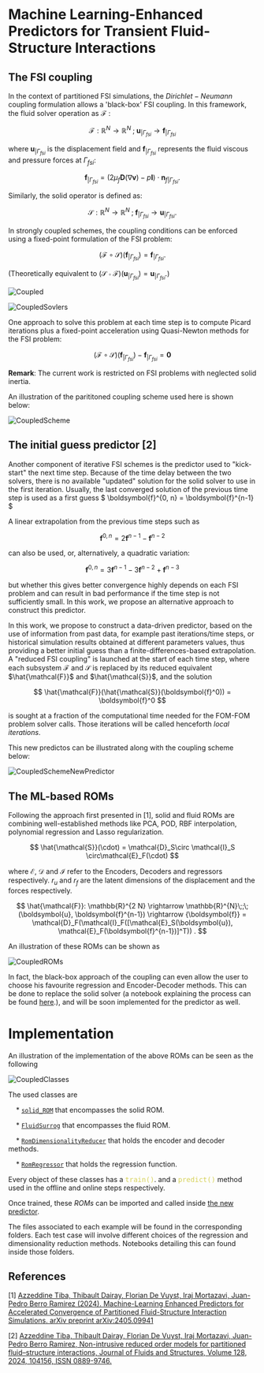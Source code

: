 # Machine Learning-Enhanced Predictors for Transient Fluid-Structure Interactions

## The FSI coupling

In the context of partitioned FSI simulations, the $Dirichlet-Neumann$ coupling formulation allows a 'black-box' FSI coupling. In this framework, the fluid solver operation as $\mathcal{F}$ :

$$
  \mathcal{F} : \mathbb{R}^N \rightarrow \mathbb{R}^N\;;\; \boldsymbol{u}_{|\Gamma_{fsi}} \rightarrow \boldsymbol{f}_{|\Gamma_{fsi}}
$$

where $\boldsymbol{u}_{|\Gamma_{fsi}}$ is the displacement field and $\boldsymbol{f}_{|\Gamma_{fsi}}$ represents the fluid viscous and pressure forces at $\Gamma_{fsi}$:

$$
  \boldsymbol{f}_{|\Gamma_{fsi}} = (2 \mu_f  \boldsymbol{D}(\nabla\boldsymbol{v}) - p \boldsymbol{I} ) \cdot \boldsymbol{n}_{f|\Gamma_{fsi}}.
$$

Similarly, the solid operator is defined as:

$$
\mathcal{S} : \mathbb{R}^N \rightarrow \mathbb{R}^N\;;\; \boldsymbol{f}_{|\Gamma_{fsi}} \rightarrow \boldsymbol{u}_{|\Gamma_{fsi}}  .
$$

In strongly coupled schemes, the coupling conditions can be enforced  using a fixed-point formulation of the FSI problem:

$$
(\mathcal{F} \circ \mathcal{S})(\boldsymbol{f}_{|\Gamma_{fsi}}) = \boldsymbol{f}_{|\Gamma_{fsi}}.
$$

(Theoretically equivalent to $(\mathcal{S} \circ \mathcal{F})(\boldsymbol{u}_{|\Gamma_{fsi}}) = \boldsymbol{u}_{|\Gamma_{fsi}}$.)

![Coupled](../figs/Coupled.png "Coupled")

![CoupledSovlers](../figs/CoupledSolvers.png "Coupled Solvers")


One approach to solve this problem  at each time step is to compute Picard iterations plus a fixed-point acceleration using Quasi-Newton methods for the FSI problem:

$$
    (\mathcal{F} \circ \mathcal{S})(\boldsymbol{f}_{|\Gamma_{fsi}}) - \boldsymbol{f}_{|\Gamma_{fsi}} = \boldsymbol{0}
$$

**Remark**: The current work is restricted on FSI problems with neglected solid inertia.

An illustration of the parititoned coupling scheme used here is shown below:

![CoupledScheme](../figs/Scheme.png "Coupled Scheme")

## The initial guess predictor [2]

Another component of iterative FSI schemes is the predictor used to "kick-start" the next time step. Because of the time delay between the two solvers, there is no available "updated" solution for the solid solver to use in the first iteration. Usually, the last converged solution of the previous time step is used as a first guess
$
    \boldsymbol{f}^{0, n} = \boldsymbol{f}^{n-1}
$

A linear extrapolation from the previous time steps such as

$$
\boldsymbol{f}^{0, n} = 2\boldsymbol{f}^{n-1} - \boldsymbol{f}^{n-2}
$$

can also be used, or, alternatively, a quadratic variation:

$$
    \boldsymbol{f}^{0, n} = 3\boldsymbol{f}^{n-1} - 3\boldsymbol{f}^{n-2} + \boldsymbol{f}^{n-3}
$$

but whether this gives better convergence highly depends on each FSI problem and can result in bad performance if the time step is not sufficiently small. In this work, we propose an alternative approach to construct this predictor.

In this work, we propose to construct a data-driven predictor, based on the use of information from past data, for example past iterations/time steps, or historical simulation results obtained at different parameters values, thus providing a better initial guess than a finite-differences-based extrapolation.
A "reduced FSI coupling" is launched at the start of each time step, where each subsystem $\mathcal{F}$ and $\mathcal{S}$ is replaced by its reduced equivalent $\hat{\mathcal{F}}$ and $\hat{\mathcal{S}}$, and the solution

$$
    \hat{\mathcal{F}}(\hat{\mathcal{S}}(\boldsymbol{f}^0)) = \boldsymbol{f}^0
$$

is sought at a fraction of the computational time needed for the FOM-FOM problem solver calls. Those iterations will be called henceforth *local iterations*.

This new predictos can be illustrated along with the coupling scheme below:

![CoupledSchemeNewPredictor](../figs/CoupledNewPredictor.png "Coupled Scheme with predictor")


## The ML-based ROMs
Following the approach first presented in [1], solid and fluid ROMs are combining well-established methods like PCA, POD, RBF interpolation, polynomial regression and Lasso regularization.

$$
\hat{\mathcal{S}}(\cdot) = \mathcal{D}_S\circ \mathcal{I}_S \circ\mathcal{E}_F(\cdot)
$$

where $\mathcal{E}$, $\mathcal{D}$ and $\mathcal{I}$ refer to the Encoders, Decoders and regressors respectively. $r_u$ and $r_f$ are the latent dimensions of the displacement and the forces respectively.

$$
\hat{\mathcal{F}}: \mathbb{R}^{2 N} \rightarrow \mathbb{R}^{N}\;;\; (\boldsymbol{u}, \boldsymbol{f}^{n-1}) \rightarrow {\boldsymbol{f}} = \mathcal{D}_F(\mathcal{I}_F([\mathcal{E}_S(\boldsymbol{u}), \mathcal{E}_F(\boldsymbol{f}^{n-1})]^T)) .
$$

An illustration of these ROMs can be shown as

![CoupledROMs](../figs/CoupledROMs.png "Coupled ROMs")

In fact, the black-box approach of the coupling can even allow the user to choose his favourite regression and Encoder-Decoder methods. This can be done to replace the solid solver (a notebook explaining the process can be found [here](https://github.com/FsiROM/SIMWorkshop/blob/main/FsiROM.ipynb).), and will be soon implemented for the predictor as well.

# Implementation

An illustration of the implementation of the above ROMs can be seen as the following

![CoupledClasses](../figs/CoupledClasses.png "Coupled Classes")

The used classes are

&nbsp;&nbsp;&nbsp;&nbsp;* [`solid_ROM`](https://github.com/azzeddinetiba/ROM_AM/blob/main/rom_am/solid_rom.py) that encompasses the solid ROM.

&nbsp;&nbsp;&nbsp;&nbsp;* [`FluidSurrog`](https://github.com/azzeddinetiba/ROM_AM/blob/main/rom_am/fluid_surrogate.py) that encompasses the fluid ROM.

&nbsp;&nbsp;&nbsp;&nbsp;* [`RomDimensionalityReducer`](https://github.com/azzeddinetiba/ROM_AM/blob/main/rom_am/dimreducers/rom_DimensionalityReducer.py) that holds the encoder and decoder methods.

&nbsp;&nbsp;&nbsp;&nbsp;* [`RomRegressor`](https://github.com/azzeddinetiba/ROM_AM/blob/main/rom_am/regressors/rom_regressor.py) that holds the regression function.

Every object of these classes has a <tt><span style="color:#d6d159">train()</span></tt>.
 and a <tt><span style="color:#d6d159">predict()</span></tt> method used in the offline and online steps respectively.

Once trained, these *ROMs* can be imported and called inside [the new predictor](https://github.com/FsiROM/Kratos/blob/feature-CoSim-RomFom/applications/CoSimulationApplication/python_scripts/predictors/surrogateBased.py).


The files associated to each example will be found in the corresponding folders. Each test case will involve different choices of the regression and dimensionality reduction methods. Notebooks detailing this can found inside those folders.

## References

[1] [Azzeddine Tiba, Thibault Dairay, Florian De Vuyst, Iraj Mortazavi, Juan-Pedro Berro Ramirez (2024). Machine-Learning Enhanced Predictors for Accelerated Convergence of Partitioned Fluid-Structure Interaction Simulations. arXiv preprint arXiv:2405.09941](https://doi.org/10.48550/arXiv.2405.09941)

[2] [Azzeddine Tiba, Thibault Dairay, Florian De Vuyst, Iraj Mortazavi, Juan-Pedro Berro Ramirez, Non-intrusive reduced order models for partitioned fluid–structure interactions, Journal of Fluids and Structures, Volume 128, 2024, 104156, ISSN 0889-9746.](https://doi.org/10.1016/j.jfluidstructs.2024.104156)
